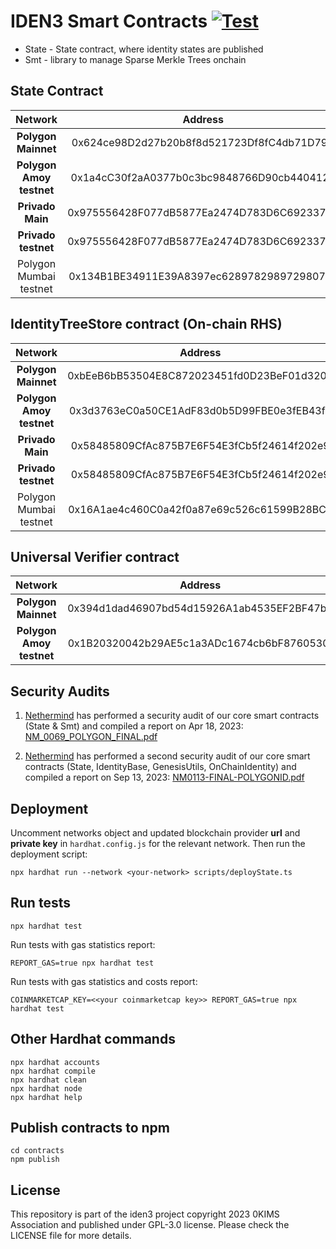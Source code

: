 # IDEN3 Smart Contracts [![Test](https://github.com/iden3/contracts/workflows/Tests/badge.svg)](https://github.com/iden3/contracts/actions?query=workflow%3ATests)

- State - State contract, where identity states are published
- Smt - library to manage Sparse Merkle Trees onchain

## State Contract

|        Network             |     Address                                |
|:--------------------------:|:------------------------------------------:|
| **Polygon Mainnet**        | 0x624ce98D2d27b20b8f8d521723Df8fC4db71D79D |
| **Polygon Amoy testnet**   | 0x1a4cC30f2aA0377b0c3bc9848766D90cb4404124 |
| **Privado Main**           | 0x975556428F077dB5877Ea2474D783D6C69233742 |
| **Privado testnet**        | 0x975556428F077dB5877Ea2474D783D6C69233742 |
| Polygon Mumbai testnet     | 0x134B1BE34911E39A8397ec6289782989729807a4 |

## IdentityTreeStore contract (On-chain RHS)

|        Network             |     Address                                |
|:--------------------------:|:------------------------------------------:|
| **Polygon Mainnet**        | 0xbEeB6bB53504E8C872023451fd0D23BeF01d320B |
| **Polygon Amoy testnet**   | 0x3d3763eC0a50CE1AdF83d0b5D99FBE0e3fEB43fb |
| **Privado Main**           | 0x58485809CfAc875B7E6F54E3fCb5f24614f202e9 |
| **Privado testnet**        | 0x58485809CfAc875B7E6F54E3fCb5f24614f202e9 |
| Polygon Mumbai testnet     | 0x16A1ae4c460C0a42f0a87e69c526c61599B28BC9 |


## Universal Verifier contract

|        Network             |     Address                                |
|:--------------------------:|:------------------------------------------:|
| **Polygon Mainnet**        | 0x394d1dad46907bd54d15926A1ab4535EF2BF47b1 |
| **Polygon Amoy testnet**   | 0x1B20320042b29AE5c1a3ADc1674cb6bF8760530f |

## Security Audits

1. [Nethermind](https://nethermind.io/smart-contracts-audits/) has performed a security audit of our core smart contracts (State & Smt) and compiled a report on Apr 18, 2023: 
   [NM_0069_POLYGON_FINAL.pdf](https://iden3-circuits-bucket.s3.eu-west-1.amazonaws.com/audit_reports/NM_0069_POLYGON_FINAL.pdf)

2. [Nethermind](https://nethermind.io/smart-contracts-audits/) has performed a second security audit of our core smart contracts (State, IdentityBase, GenesisUtils, OnChainIdentity) and compiled a report on Sep 13, 2023:
   [NM0113-FINAL-POLYGONID.pdf](https://iden3-circuits-bucket.s3.eu-west-1.amazonaws.com/audit_reports/NM0113-FINAL-POLYGONID.pdf)

## Deployment

Uncomment networks object and updated blockchain provider **url** and **private key** in `hardhat.config.js` for the relevant network.
Then run the deployment script:

```shell
npx hardhat run --network <your-network> scripts/deployState.ts
```

## Run tests

```shell
npx hardhat test
```

Run tests with gas statistics report:

```shell
REPORT_GAS=true npx hardhat test 
```

Run tests with gas statistics and costs report:

```shell
COINMARKETCAP_KEY=<<your coinmarketcap key>> REPORT_GAS=true npx hardhat test 
```

## Other Hardhat commands

```shell
npx hardhat accounts
npx hardhat compile
npx hardhat clean
npx hardhat node
npx hardhat help
```

## Publish contracts to npm

```shell
cd contracts
npm publish
```

## License

This repository is part of the iden3 project copyright 2023 0KIMS Association and published under GPL-3.0 license. Please check the LICENSE file for more details.
